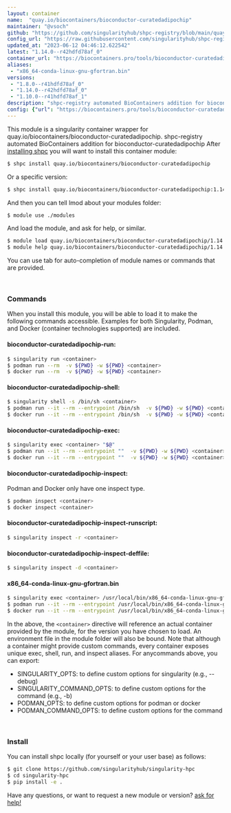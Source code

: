```yaml
---
layout: container
name:  "quay.io/biocontainers/bioconductor-curatedadipochip"
maintainer: "@vsoch"
github: "https://github.com/singularityhub/shpc-registry/blob/main/quay.io/biocontainers/bioconductor-curatedadipochip/container.yaml"
config_url: "https://raw.githubusercontent.com/singularityhub/shpc-registry/main/quay.io/biocontainers/bioconductor-curatedadipochip/container.yaml"
updated_at: "2023-06-12 04:46:12.622542"
latest: "1.14.0--r42hdfd78af_0"
container_url: "https://biocontainers.pro/tools/bioconductor-curatedadipochip"
aliases:
 - "x86_64-conda-linux-gnu-gfortran.bin"
versions:
 - "1.8.0--r41hdfd78af_0"
 - "1.14.0--r42hdfd78af_0"
 - "1.10.0--r41hdfd78af_1"
description: "shpc-registry automated BioContainers addition for bioconductor-curatedadipochip"
config: {"url": "https://biocontainers.pro/tools/bioconductor-curatedadipochip", "maintainer": "@vsoch", "description": "shpc-registry automated BioContainers addition for bioconductor-curatedadipochip", "latest": {"1.14.0--r42hdfd78af_0": "sha256:7e7bd3fbf9fe54e94462ecbf8430d515eda008eab835525cfc5b715bd51f9b93"}, "tags": {"1.8.0--r41hdfd78af_0": "sha256:6b1ce9eccf017acdb6b74087bf6c9baf0af2c3572f8bbd8e88dd5689c7624747", "1.14.0--r42hdfd78af_0": "sha256:7e7bd3fbf9fe54e94462ecbf8430d515eda008eab835525cfc5b715bd51f9b93", "1.10.0--r41hdfd78af_1": "sha256:d7fb461fa92d48b3956fe0394552d9fa4dd216dda985616bacd2610eb4a651af"}, "docker": "quay.io/biocontainers/bioconductor-curatedadipochip", "aliases": {"x86_64-conda-linux-gnu-gfortran.bin": "/usr/local/bin/x86_64-conda-linux-gnu-gfortran.bin"}}
---
```


This module is a singularity container wrapper for quay.io/biocontainers/bioconductor-curatedadipochip.
shpc-registry automated BioContainers addition for bioconductor-curatedadipochip
After [installing shpc](#install) you will want to install this container module:


```bash
$ shpc install quay.io/biocontainers/bioconductor-curatedadipochip
```

Or a specific version:

```bash
$ shpc install quay.io/biocontainers/bioconductor-curatedadipochip:1.14.0--r42hdfd78af_0
```

And then you can tell lmod about your modules folder:

```bash
$ module use ./modules
```

And load the module, and ask for help, or similar.

```bash
$ module load quay.io/biocontainers/bioconductor-curatedadipochip/1.14.0--r42hdfd78af_0
$ module help quay.io/biocontainers/bioconductor-curatedadipochip/1.14.0--r42hdfd78af_0
```

You can use tab for auto-completion of module names or commands that are provided.

<br>

### Commands

When you install this module, you will be able to load it to make the following commands accessible.
Examples for both Singularity, Podman, and Docker (container technologies supported) are included.

#### bioconductor-curatedadipochip-run:

```bash
$ singularity run <container>
$ podman run --rm  -v ${PWD} -w ${PWD} <container>
$ docker run --rm  -v ${PWD} -w ${PWD} <container>
```

#### bioconductor-curatedadipochip-shell:

```bash
$ singularity shell -s /bin/sh <container>
$ podman run --it --rm --entrypoint /bin/sh  -v ${PWD} -w ${PWD} <container>
$ docker run --it --rm --entrypoint /bin/sh  -v ${PWD} -w ${PWD} <container>
```

#### bioconductor-curatedadipochip-exec:

```bash
$ singularity exec <container> "$@"
$ podman run --it --rm --entrypoint ""  -v ${PWD} -w ${PWD} <container> "$@"
$ docker run --it --rm --entrypoint ""  -v ${PWD} -w ${PWD} <container> "$@"
```

#### bioconductor-curatedadipochip-inspect:

Podman and Docker only have one inspect type.

```bash
$ podman inspect <container>
$ docker inspect <container>
```

#### bioconductor-curatedadipochip-inspect-runscript:

```bash
$ singularity inspect -r <container>
```

#### bioconductor-curatedadipochip-inspect-deffile:

```bash
$ singularity inspect -d <container>
```


#### x86_64-conda-linux-gnu-gfortran.bin

```bash
$ singularity exec <container> /usr/local/bin/x86_64-conda-linux-gnu-gfortran.bin
$ podman run --it --rm --entrypoint /usr/local/bin/x86_64-conda-linux-gnu-gfortran.bin   -v ${PWD} -w ${PWD} <container> -c " $@"
$ docker run --it --rm --entrypoint /usr/local/bin/x86_64-conda-linux-gnu-gfortran.bin   -v ${PWD} -w ${PWD} <container> -c " $@"
```



In the above, the `<container>` directive will reference an actual container provided
by the module, for the version you have chosen to load. An environment file in the
module folder will also be bound. Note that although a container
might provide custom commands, every container exposes unique exec, shell, run, and
inspect aliases. For anycommands above, you can export:

 - SINGULARITY_OPTS: to define custom options for singularity (e.g., --debug)
 - SINGULARITY_COMMAND_OPTS: to define custom options for the command (e.g., -b)
 - PODMAN_OPTS: to define custom options for podman or docker
 - PODMAN_COMMAND_OPTS: to define custom options for the command

<br>

### Install

You can install shpc locally (for yourself or your user base) as follows:

```bash
$ git clone https://github.com/singularityhub/singularity-hpc
$ cd singularity-hpc
$ pip install -e .
```

Have any questions, or want to request a new module or version? [ask for help!](https://github.com/singularityhub/singularity-hpc/issues)